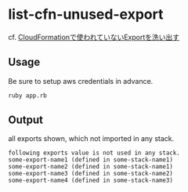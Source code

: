 # list-cfn-unused-export

cf. [CloudFormationで使われていないExportを洗い出す](https://bluepixel.hatenablog.com/entry/2020/05/05/223911)

## Usage

Be sure to setup aws credentials in advance.

```sh
ruby app.rb
```

## Output

all exports shown, which not imported in any stack.

```
following exports value is not used in any stack.
some-export-name1 (defined in some-stack-name1)
some-export-name2 (defined in some-stack-name1)
some-export-name3 (defined in some-stack-name2)
some-export-name4 (defined in some-stack-name3)
```

